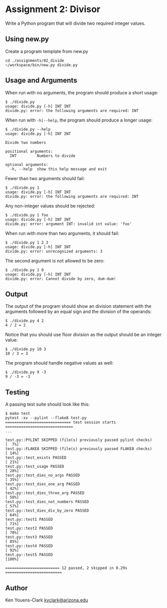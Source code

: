 # Assignment 2: Divisor

Write a Python program that will divide two required integer values.

## Using new.py

Create a program template from new.py

```
cd ./assignments/02_divide
~/workspace/bin/new.py divide.py
```

## Usage and Arguments

When run with no arguments, the program should produce a short usage:

```
$ ./divide.py
usage: divide.py [-h] INT INT
divide.py: error: the following arguments are required: INT
```

When run with `-h|--help`, the program should produce a longer usage:

```
$ ./divide.py --help
usage: divide.py [-h] INT INT

Divide two numbers

positional arguments:
  INT         Numbers to divide

optional arguments:
  -h, --help  show this help message and exit
```

Fewer than two arguments should fail:

```
$ ./divide.py 1
usage: divide.py [-h] INT INT
divide.py: error: the following arguments are required: INT
```

Any non-integer values should be rejected:

```
$ ./divide.py 1 foo
usage: divide.py [-h] INT INT
divide.py: error: argument INT: invalid int value: 'foo'
```

When run with more than two arguments, it should fail:

```
$ ./divide.py 1 2 3
usage: divide.py [-h] INT INT
divide.py: error: unrecognized arguments: 3
```

The second argument is not allowed to be zero:

```
$ ./divide.py 1 0
usage: divide.py [-h] INT INT
divide.py: error: Cannot divide by zero, dum-dum!
```

## Output

The output of the program should show an division statement with the arguments followed by an equal sign and the division of the operands:

```
$ ./divide.py 4 2
4 / 2 = 2
```

Notice that you should use floor division as the output should be an integer value:

```
$ ./divide.py 10 3
10 / 3 = 3
```

The program should handle negative values as well:

```
$ ./divide.py 9 -3
9 / -3 = -3
```

## Testing

A passing test suite should look like this:

```
$ make test
pytest -xv --pylint --flake8 test.py
============================= test session starts ==============================
...

test.py::PYLINT SKIPPED (file(s) previously passed pylint checks)        [  7%]
test.py::FLAKE8 SKIPPED (file(s) previously passed FLAKE8 checks)        [ 14%]
test.py::test_exists PASSED                                              [ 21%]
test.py::test_usage PASSED                                               [ 28%]
test.py::test_dies_no_args PASSED                                        [ 35%]
test.py::test_dies_one_arg PASSED                                        [ 42%]
test.py::test_dies_three_arg PASSED                                      [ 50%]
test.py::test_dies_not_numbers PASSED                                    [ 57%]
test.py::test_dies_div_by_zero PASSED                                    [ 64%]
test.py::test1 PASSED                                                    [ 71%]
test.py::test2 PASSED                                                    [ 78%]
test.py::test3 PASSED                                                    [ 85%]
test.py::test4 PASSED                                                    [ 92%]
test.py::test5 PASSED                                                    [100%]

======================== 12 passed, 2 skipped in 0.29s =========================
```

## Author

Ken Youens-Clark <kyclark@arizona.edu>
